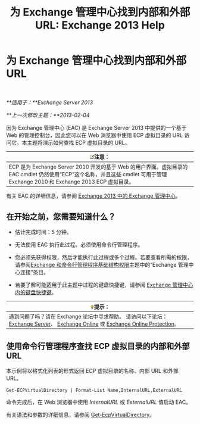 ﻿---
title: '为 Exchange 管理中心找到内部和外部 URL: Exchange 2013 Help'
TOCTitle: 为 Exchange 管理中心找到内部和外部 URL
ms:assetid: 3ddb30ff-a405-4b9d-8d77-2d7a3a5ab8fa
ms:mtpsurl: https://technet.microsoft.com/zh-cn/library/JJ680108(v=EXCHG.150)
ms:contentKeyID: 50490413
ms.date: 01/11/2018
mtps_version: v=EXCHG.150
ms.translationtype: HT
---

# 为 Exchange 管理中心找到内部和外部 URL

 

_**适用于：**Exchange Server 2013_

_**上一次修改主题：**2013-02-04_

因为 Exchange 管理中心 (EAC) 是 Exchange Server 2013 中提供的一个基于 Web 的管理控制台，因此您可以在 Web 浏览器中使用 ECP 虚拟目录的 URL 访问它。本主题将演示如何查找 ECP 虚拟目录的 URL。

<table>
<thead>
<tr class="header">
<th><img src="images/Bb124558.note(EXCHG.150).gif" title="注意" alt="注意" />注意：</th>
</tr>
</thead>
<tbody>
<tr class="odd">
<td>ECP 是为 Exchange Server 2010 开发的基于 Web 的用户界面。虚拟目录的 EAC cmdlet 仍然使用“ECP”这个名称，并且这些 cmdlet 可用于管理 Exchange 2010 和 Exchange 2013 ECP 虚拟目录。</td>
</tr>
</tbody>
</table>


有关 EAC 的详细信息，请参阅 [Exchange 2013 中的 Exchange 管理中心](exchange-admin-center-in-exchange-2013-exchange-2013-help.md)。

## 在开始之前，您需要知道什么？

  - 估计完成时间：5 分钟。

  - 无法使用 EAC 执行此过程。必须使用命令行管理程序。

  - 您必须先获得权限，然后才能执行此过程或多个过程。若要查看所需的权限，请参阅[Exchange 和命令行管理程序基础结构权限](exchange-and-shell-infrastructure-permissions-exchange-2013-help.md)主题中的“Exchange 管理中心连接”条目。

  - 若要了解可能适用于此主题中过程的键盘快捷键，请参阅 [Exchange 管理中心内的键盘快捷键](keyboard-shortcuts-in-the-exchange-admin-center-exchange-online-protection-help.md)。

<table>
<thead>
<tr class="header">
<th><img src="images/Bb124558.tip(EXCHG.150).gif" title="提示" alt="提示" />提示：</th>
</tr>
</thead>
<tbody>
<tr class="odd">
<td>遇到问题了吗？请在 Exchange 论坛中寻求帮助。 请访问以下论坛：<a href="https://go.microsoft.com/fwlink/p/?linkid=60612">Exchange Server</a>、 <a href="https://go.microsoft.com/fwlink/p/?linkid=267542">Exchange Online</a> 或 <a href="https://go.microsoft.com/fwlink/p/?linkid=285351">Exchange Online Protection</a>。</td>
</tr>
</tbody>
</table>


## 使用命令行管理程序查找 ECP 虚拟目录的内部和外部 URL

本示例将以格式化列表的形式返回 ECP 虚拟目录的名称、内部 URL 和外部 URL。

    Get-ECPVirtualDirectory | Format-List Name,InternalURL,ExternalURL

命令完成后，在 Web 浏览器中使用 *InternalURL* 或 *ExternalURL* 值启动 EAC。

有关语法和参数的详细信息，请参阅 [Get-EcpVirtualDirectory](https://technet.microsoft.com/zh-cn/library/dd351058\(v=exchg.150\))。

